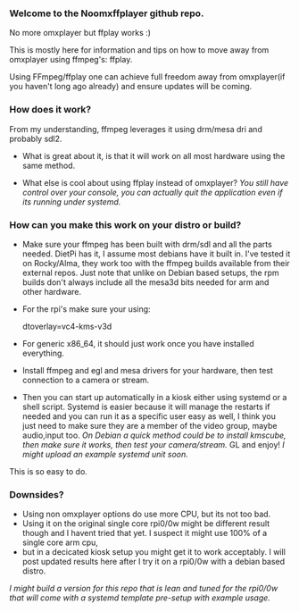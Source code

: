### Welcome to the Noomxffplayer github repo.

No more omxplayer but ffplay works :)

This is mostly here for information and tips on how to move away from omxplayer using ffmpeg's: ffplay.

Using FFmpeg/ffplay one can achieve full freedom away from omxplayer(if you haven't long ago already) and ensure updates will be coming.

### How does it work? 
From my understanding, ffmpeg leverages it using drm/mesa dri and probably sdl2.

* What is great about it, is that it will work on all most hardware using the same method.

* What else is cool about using ffplay instead of omxplayer? 
  *You still have control over your console, you can actually quit the application even if its running under systemd.*

### How can you make this work on your distro or build?

* Make sure your ffmpeg has been built with drm/sdl and all the parts needed. DietPi has it, I assume most debians have it built in. I've tested it
  on Rocky/Alma, they work too with the ffmpeg builds available from their external repos. Just note that unlike on Debian based setups, the rpm builds
  don't always include all the mesa3d bits needed for arm and other hardware.
  
* For the rpi's make sure your using:

   dtoverlay=vc4-kms-v3d 

* For generic x86_64, it should just work once you have installed everything.
* Install ffmpeg and egl and mesa drivers for your hardware, then test connection to a camera or stream.
* Then you can start up automatically in a kiosk either using systemd or a shell script. Systemd is easier because it will manage the restarts if needed
and you can run it as a specific user easy as well,  I think you just need to make sure they are a member of the video group, maybe audio,input too.
*On Debian a quick method could be to install kmscube, then make sure it works, then test your camera/stream.*
GL and enjoy!
*I might upload an example systemd unit soon.*

This is so easy to do. 

### Downsides?
* Using non omxplayer options do use more CPU, but its not too bad.
* Using it on the original single core rpi0/0w might be different result though and I havent tried that yet. I suspect it might use 100% of a single core arm cpu,
* but in a decicated kiosk setup you might get it to work acceptably. I will post updated results here after I try it on a rpi0/0w with a debian based distro.

*I might build a version for this repo that is lean and tuned for the rpi0/0w that will come with a systemd template pre-setup with example usage.*



